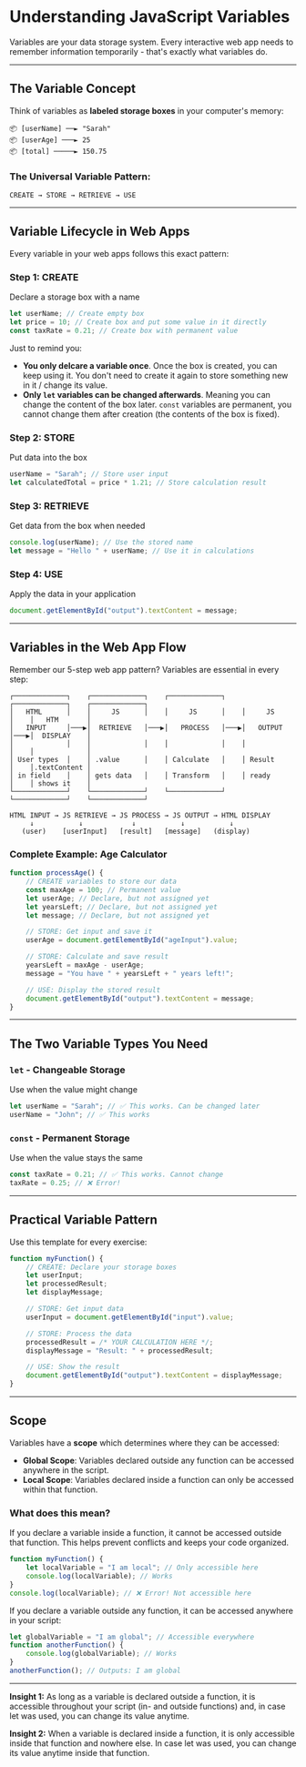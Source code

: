 # Understanding JavaScript Variables

Variables are your data storage system. Every interactive web app needs to remember information temporarily - that's exactly what variables do.

---

## The Variable Concept

Think of variables as **labeled storage boxes** in your computer's memory:

```
📦 [userName] ──► "Sarah"
📦 [userAge] ───► 25
📦 [total] ─────► 150.75
```

### The Universal Variable Pattern:

```
CREATE → STORE → RETRIEVE → USE
```

---

## Variable Lifecycle in Web Apps

Every variable in your web apps follows this exact pattern:

### **Step 1: CREATE**

Declare a storage box with a name

```js
let userName; // Create empty box
let price = 10; // Create box and put some value in it directly
const taxRate = 0.21; // Create box with permanent value
```

Just to remind you:

-   **You only delcare a variable once**. Once the box is created, you can keep using it. You don't need to create it again to store something new in it / change its value.
-   **Only `let` variables can be changed afterwards**. Meaning you can change the content of the box later. `const` variables are permanent, you cannot change them after creation (the contents of the box is fixed).

### **Step 2: STORE**

Put data into the box

```js
userName = "Sarah"; // Store user input
let calculatedTotal = price * 1.21; // Store calculation result
```

### **Step 3: RETRIEVE**

Get data from the box when needed

```js
console.log(userName); // Use the stored name
let message = "Hello " + userName; // Use it in calculations
```

### **Step 4: USE**

Apply the data in your application

```js
document.getElementById("output").textContent = message;
```

---

## Variables in the Web App Flow

Remember our 5-step web app pattern? Variables are essential in every step:

```
┌─────────────┐    ┌─────────────┐    ┌─────────────┐    ┌─────────────┐    ┌─────────────┐
│   HTML      │    │     JS      │    │     JS      │    │     JS      │    │   HTM       │
│   INPUT     │───▶│  RETRIEVE   │───▶│   PROCESS   │───▶│   OUTPUT    │───▶│  DISPLAY    │
│             │    │             │    │             │    │             │    │             │
│ User types  │    │ .value      │    │ Calculate   │    │ Result      │    │.textContent │
│ in field    │    │ gets data   │    │ Transform   │    │ ready       │    │ shows it    │
└─────────────┘    └─────────────┘    └─────────────┘    └─────────────┘    └─────────────┘
```

```
HTML INPUT → JS RETRIEVE → JS PROCESS → JS OUTPUT → HTML DISPLAY
     ↓           ↓            ↓           ↓           ↓
   (user)    [userInput]   [result]   [message]   (display)
```

### Complete Example: Age Calculator

```js
function processAge() {
    // CREATE variables to store our data
    const maxAge = 100; // Permanent value
    let userAge; // Declare, but not assigned yet
    let yearsLeft; // Declare, but not assigned yet
    let message; // Declare, but not assigned yet

    // STORE: Get input and save it
    userAge = document.getElementById("ageInput").value;

    // STORE: Calculate and save result
    yearsLeft = maxAge - userAge;
    message = "You have " + yearsLeft + " years left!";

    // USE: Display the stored result
    document.getElementById("output").textContent = message;
}
```

---

## The Two Variable Types You Need

### **`let` - Changeable Storage**

Use when the value might change

```js
let userName = "Sarah"; // ✅ This works. Can be changed later
userName = "John"; // ✅ This works
```

### **`const` - Permanent Storage**

Use when the value stays the same

```js
const taxRate = 0.21; // ✅ This works. Cannot change
taxRate = 0.25; // ❌ Error!
```

---

## Practical Variable Pattern

Use this template for every exercise:

```js
function myFunction() {
    // CREATE: Declare your storage boxes
    let userInput;
    let processedResult;
    let displayMessage;

    // STORE: Get input data
    userInput = document.getElementById("input").value;

    // STORE: Process the data
    processedResult = /* YOUR CALCULATION HERE */;
    displayMessage = "Result: " + processedResult;

    // USE: Show the result
    document.getElementById("output").textContent = displayMessage;
}
```

---

## Scope

Variables have a **scope** which determines where they can be accessed:

-   **Global Scope**: Variables declared outside any function can be accessed anywhere in the script.
-   **Local Scope**: Variables declared inside a function can only be accessed within that function.

### What does this mean?

If you declare a variable inside a function, it cannot be accessed outside that function. This helps prevent conflicts and keeps your code organized.

```js
function myFunction() {
    let localVariable = "I am local"; // Only accessible here
    console.log(localVariable); // Works
}
console.log(localVariable); // ❌ Error! Not accessible here
```

If you declare a variable outside any function, it can be accessed anywhere in your script:

```js
let globalVariable = "I am global"; // Accessible everywhere
function anotherFunction() {
    console.log(globalVariable); // Works
}
anotherFunction(); // Outputs: I am global
```

---

**Insight 1:** As long as a variable is declared outside a function, it is accessible throughout your script (in- and outside functions) and, in case let was used, you can change its value anytime.

**Insight 2:** When a variable is declared inside a function, it is only accessible inside that function and nowhere else. In case let was used, you can change its value anytime inside that function.
